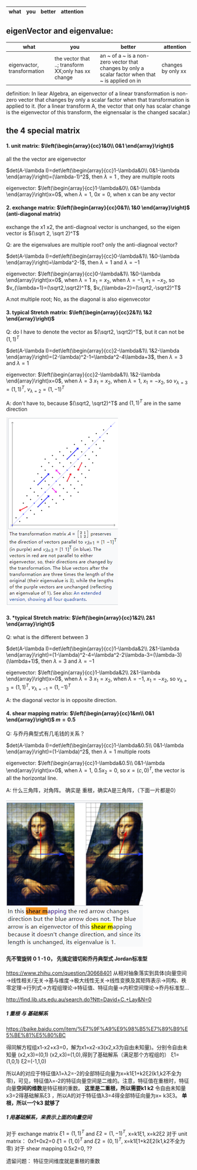 |what|you|better|attention|
|--|--|--|--|

## eigenVector and eigenvalue:
|what|you|better|attention|
|--|--|--|--|
|eigenvactor, transformation|the vector that ..; transform XX;only has xx change|an ~ of a ~ is a non-zero vector that changes by only a scalar factor when that ~ is applied on in|changes by only xx|



definition: In liear Algebra, an eigenvector of a linear transformation is non-zero vector that changes by only a scalar factor when that transformation is applied to it. (for a linear transform A, the vector that only has scalar change is the eigenvector of this transform, the eignensalar is the changed sacalar.)

## the 4 special matrix
#### 1. unit matrix: $\left(\begin{array}{cc}1&0\\ 0&1 \end{array}\right)$ 

all the the vector are eigenvector

$det(A-\lambda I)=det\left(\begin{array}{cc}1-\lambda&0\\ 0&1-\lambda \end{array}\right)=(\lambda-1)^2$, then $\lambda=1$ , they are multiple roots

eigenvector:
$\left(\begin{array}{cc}1-\lambda&0\\ 0&1-\lambda \end{array}\right)x=0$, when $\lambda=1$, $0 x = 0$, when  x can be any vector

#### 2. exchange matrix: $\left(\begin{array}{cc}0&1\\ 1&0 \end{array}\right)$  (anti-diagonal matrix)

exchange the x1 x2, the  anti-diagnoal vector is unchanged, so the eigen vector is $(\sqrt 2, \sqrt 2)^T$

Q: are the eigenvalues are multiple root?  only the anti-diagnoal vector?


$det(A-\lambda I)=det\left(\begin{array}{cc}0-\lambda&1\\ 1&0-\lambda \end{array}\right)=\lambda^2-1$, then $\lambda=1$  and $\lambda=-1$

eigenvector:
$\left(\begin{array}{cc}0-\lambda&1\\ 1&0-\lambda \end{array}\right)x=0$, when $\lambda=1$ $x_1=x_2$, when $\lambda=-1$, $x_1=-x_2$, so $v_{\lambda=1}=(\sqrt2,\sqrt2)^T$, $v_{\lambda=2}=(\sqrt2,-\sqrt2)^T$

A:not multiple root; No, as the diagonal is also eigenvecotor

#### 3. typical Stretch matrix: $\left(\begin{array}{cc}2&1\\ 1&2 \end{array}\right)$

Q: do I have to denote the vector as $(\sqrt2, \sqrt2)^T$, but it can not be $(1, 1)^T$

$det(A-\lambda I)=det\left(\begin{array}{cc}2-\lambda&1\\ 1&2-\lambda \end{array}\right)=(2-\lambda)^2-1=\lambda^2-4\lambda+3$, then $\lambda=3$  and $\lambda=1$

eigenvector:
$\left(\begin{array}{cc}2-\lambda&1\\ 1&2-\lambda \end{array}\right)x=0$, when $\lambda=3$ $x_1=x_2$, when $\lambda=1$, $x_1=-x_2$, so $v_{\lambda=3}=(1,1)^T$, $v_{\lambda=2}=(1,-1)^T$

A: don't have to, because $(\sqrt2, \sqrt2)^T$ and $(1,1)^T$ are in the same direction


![alt text][2112]

#### 3. *typical Stretch matrix: $\left(\begin{array}{cc}1&2\\ 2&1 \end{array}\right)$

Q: what is the different between 3

$det(A-\lambda I)=det\left(\begin{array}{cc}1-\lambda&2\\ 2&1-\lambda \end{array}\right)=(1-\lambda)^2-4=\lambda^2-2\lambda-3=(\lambda-3)(\lambda+1)$, then $\lambda=3$  and $\lambda=-1$

eigenvector:
$\left(\begin{array}{cc}1-\lambda&2\\ 2&1-\lambda \end{array}\right)x=0$, when $\lambda=3$ $x_1=x_2$, when $\lambda=-1$, $x_1=-x_2$, so $v_{\lambda=3}=(1,1)^T$, $v_{\lambda=-1}=(1,-1)^T$

A: the diagonal vector is in opposite direction.


#### 4. shear mapping matrix: $\left(\begin{array}{cc}1&m\\ 0&1 \end{array}\right)$ $m=0.5$

Q: 与乔丹典型式有几毛钱的关系？

$det(A-\lambda I)=det\left(\begin{array}{cc}1-\lambda&0.5\\ 0&1-\lambda \end{array}\right)=(1-\lambda)^2$, then $\lambda=1$ multiple roots

eigenvector:
$\left(\begin{array}{cc}1-\lambda&0.5\\ 0&1-\lambda \end{array}\right)x=0$, when $\lambda=1$, $0.5 x_2=0$, so $x=(c,0)^T$, the vector is all the horizontal line.

A: 什么三角阵，对角阵。 确实是 重根，确实A是三角阵，（下面一片都是0）

![alt text][shearmapping]

[2112]:img\Eigenvectorsof2112.png "2112"
[shearmapping]:img\shearmapping.png "shearmapping"





#### 先不管旋转 0 1 -1 0， 先搞定错切和乔丹典型式 Jordan标准型

https://www.zhihu.com/question/30668401
从相对抽象落实到具体(向量空间→线性相关/无关→基与维度→极大线性无关→线性变换及其矩阵表示→同构、秩零定理→行列式→方程组理论→特征值、特征向量→内积空间理论→乔丹标准型…

http://find.lib.uts.edu.au/search.do?Ntt=David+C.+Lay&N=0

##### 1 重根 与 基础解系
https://baike.baidu.com/item/%E7%9F%A9%E9%98%B5%E7%89%B9%E5%BE%81%E5%80%BC

得同解方程组x1-x2+x3=0，解为x1=x2-x3(x2,x3为自由未知量)。分别令自由未知量 (x2,x3)=(0,1) (x2,x3)=(1,0),得到了基础解系（满足那个方程组的） ξ1=(1,0,1) ξ2=(-1,1,0) 

所以A的对应于特征值λ1=λ2=-2的全部特征向量为x=k1ξ1+k2ξ2(k1,k2不全为零)，可见，特征值λ=-2的特征向量空间是二维的。注意，特征值在重根时，特征向量**空间的维数**是特征根的重数。 **这里是二重根，所以需要k1 k2**
令自由未知量x3=2得基础解系ξ3  ，所以A的对于特征值λ3=4得全部特征向量为x= k3ξ3。 **单根，所以一个k3 就够了**

##### 1 用基础解系，来表示上面的向量空间
对于 exchange matrix $ξ1=(1,1)^T$ and  $ξ2=(1,-1)^T$, x=k1ξ1, x=k2ξ2
对于 unit matrix： 0x1+0x2=0 $ξ1=(1,0)^T$ and  $ξ2=(0,1)^T$, x=k1ξ1+k2ξ2(k1,k2不全为零)
对于 shear mapping 0.5x2=0, ??

遗留问题： 特征空间维度就是重根的重数